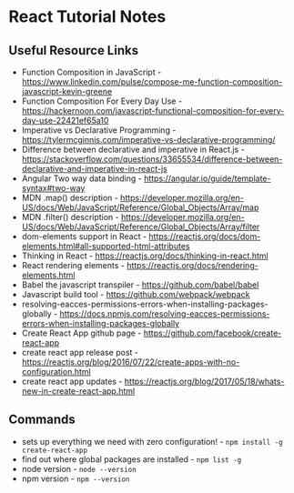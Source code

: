 # React Tutorial Notes

## Useful Resource Links
* Function Composition in JavaScript - https://www.linkedin.com/pulse/compose-me-function-composition-javascript-kevin-greene  
* Function Composition For Every Day Use - https://hackernoon.com/javascript-functional-composition-for-every-day-use-22421ef65a10  
* Imperative vs Declarative Programming - https://tylermcginnis.com/imperative-vs-declarative-programming/  
* Difference between declarative and imperative in React.js - https://stackoverflow.com/questions/33655534/difference-between-declarative-and-imperative-in-react-js  
* Angular Two way data binding - https://angular.io/guide/template-syntax#two-way  
* MDN .map() description - https://developer.mozilla.org/en-US/docs/Web/JavaScript/Reference/Global_Objects/Array/map  
* MDN .filter() description - https://developer.mozilla.org/en-US/docs/Web/JavaScript/Reference/Global_Objects/Array/filter  
* dom-elements support in React - https://reactjs.org/docs/dom-elements.html#all-supported-html-attributes  
* Thinking in React - https://reactjs.org/docs/thinking-in-react.html  
* React rendering elements - https://reactjs.org/docs/rendering-elements.html  
* Babel the javascript transpiler - https://github.com/babel/babel  
* Javascript build tool - https://github.com/webpack/webpack  
* resolving-eacces-permissions-errors-when-installing-packages-globally - https://docs.npmjs.com/resolving-eacces-permissions-errors-when-installing-packages-globally  
* Create React App github page - https://github.com/facebook/create-react-app  
* create react app release post - https://reactjs.org/blog/2016/07/22/create-apps-with-no-configuration.html  
* create react app updates - https://reactjs.org/blog/2017/05/18/whats-new-in-create-react-app.html  


## Commands
* sets up everything we need with zero configuration! - ``` npm install -g create-react-app ```  
* find out where global packages are installed - ``` npm list -g ```  
* node version - ``` node --version ```  
* npm version -  ``` npm --version ``` 
